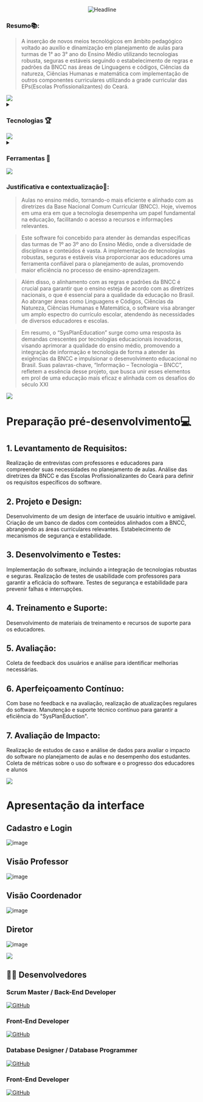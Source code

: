  <div align="center">
<img src="https://readme-typing-svg.herokuapp.com?color=%236FDA44&size=32&center=true&vCenter=true&width=600&height=50&lines=SysPlanEducation+%F0%9F%91%8B;Software+de+auxilio+pedagogico;" alt="Headline" />
 </div>
 
### Resumo📚:

> A inserção de novos meios tecnológicos em âmbito pedagógico voltado ao auxílio e dinamização em planejamento de aulas para turmas de 1° ao 3° ano do Ensino Médio utilizando tecnologias robusta, seguras e estáveis seguindo o estabelecimento de regras e padrões da BNCC nas áreas de  Linguagens e códigos, Ciências da natureza, Ciências Humanas e matemática com implementação de outros componentes curriculares utilizando a grade curricular das EPs(Escolas Profissionalizantes) do Ceará. 

<img src="https://user-images.githubusercontent.com/73097560/115834477-dbab4500-a447-11eb-908a-139a6edaec5c.gif">


<details><summary> <h3> Tecnologias 🏆</h3></summary>

----
	
<p align="center"> <div align="left">
  <img src="https://skillicons.dev/icons?i=html" height="40" alt="html5 logo"  />
  <img width="12" />
  <img src="https://skillicons.dev/icons?i=css" height="40" alt="css3 logo"  />
  <img width="12" />
  <img src="https://cdn.jsdelivr.net/gh/devicons/devicon/icons/javascript/javascript-original.svg" height="40" alt="javascript logo"  />
  <img width="12" />
  <img src="https://skillicons.dev/icons?i=php" height="40" alt="php logo"  />
  <img width="12" />
  <img src="https://skillicons.dev/icons?i=mysql" height="40" alt="mysql logo"  />
</div></p>
	
</details>

<img src="https://user-images.githubusercontent.com/73097560/115834477-dbab4500-a447-11eb-908a-139a6edaec5c.gif">

<details><summary> <h3> Ferramentas 💾 </h3></summary>

----
	
<p align="center"> <div align="left">
  <img src="https://skillicons.dev/icons?i=figma" height="40" alt="figma logo"  />
  <img width="12" />
  <img src="https://skillicons.dev/icons?i=vscode" height="40" alt="vscode logo"  />
  <img width="12" />
  <img src="https://skillicons.dev/icons?i=eclipse" height="40" alt="eclipseide logo"  />
  <img width="12" />
  <img src="https://skillicons.dev/icons?i=gcp" height="40" alt="googlecloud logo"  />
  <img width="12" />
  <img src="https://skillicons.dev/icons?i=github" height="40" alt="github logo"  />
</div>></p>
	
</details>

<img src="https://user-images.githubusercontent.com/73097560/115834477-dbab4500-a447-11eb-908a-139a6edaec5c.gif">

### Justificativa e contextualização🎲:

> Aulas no ensino médio, tornando-o mais eficiente e alinhado com as diretrizes da Base Nacional Comum Curricular (BNCC). Hoje, vivemos em uma era em que a tecnologia desempenha um papel fundamental na educação, facilitando o acesso a recursos e informações relevantes.

> Este software foi concebido para atender às demandas específicas das turmas de 1º ao 3º ano do Ensino Médio, onde a diversidade de disciplinas e conteúdos é vasta. A implementação de tecnologias robustas, seguras e estáveis visa proporcionar aos educadores uma ferramenta confiável para o planejamento de aulas, promovendo maior eficiência no processo de ensino-aprendizagem.

>Além disso, o alinhamento com as regras e padrões da BNCC é crucial para garantir que o ensino esteja de acordo com as diretrizes nacionais, o que é essencial para a qualidade da educação no Brasil. Ao abranger áreas como Linguagens e Códigos, Ciências da Natureza, Ciências Humanas e Matemática, o software visa abranger um amplo espectro do currículo escolar, atendendo às necessidades de diversos educadores e escolas.

> Em resumo, o “SysPlanEducation” surge como uma resposta às demandas crescentes por tecnologias educacionais inovadoras, visando aprimorar a qualidade do ensino médio, promovendo a integração de informação e tecnologia de forma a atender às exigências da BNCC e impulsionar o desenvolvimento educacional no Brasil. Suas palavras-chave, “Informação – Tecnologia – BNCC”, refletem a essência desse projeto, que busca unir esses elementos em prol de uma educação mais eficaz e alinhada com os desafios do século XXI

<img src="https://user-images.githubusercontent.com/73097560/115834477-dbab4500-a447-11eb-908a-139a6edaec5c.gif">

# Preparação pré-desenvolvimento💻

## 1. Levantamento de Requisitos:
Realização de entrevistas com professores e educadores para compreender suas necessidades no planejamento de aulas.
Análise das diretrizes da BNCC e das Escolas Profissionalizantes do Ceará para definir os requisitos específicos do software.
## 2. Projeto e Design:
Desenvolvimento de um design de interface de usuário intuitivo e amigável.
Criação de um banco de dados com conteúdos alinhados com a BNCC, abrangendo as áreas curriculares relevantes.
Estabelecimento de mecanismos de segurança e estabilidade.
## 3. Desenvolvimento e Testes:
Implementação do software, incluindo a integração de tecnologias robustas e seguras.
Realização de testes de usabilidade com professores para garantir a eficácia do software.
Testes de segurança e estabilidade para prevenir falhas e interrupções.
## 4. Treinamento e Suporte:
Desenvolvimento de materiais de treinamento e recursos de suporte para os educadores.
## 5. Avaliação:
Coleta de feedback dos usuários e análise para identificar melhorias necessárias.
## 6. Aperfeiçoamento Contínuo:
Com base no feedback e na avaliação, realização de atualizações regulares do software.
Manutenção e suporte técnico contínuo para garantir a eficiência do "SysPlanEduction".
## 7. Avaliação de Impacto:
Realização de estudos de caso e análise de dados para avaliar o impacto do software no planejamento de aulas e no desempenho dos estudantes.
Coleta de métricas sobre o uso do software e o progresso dos educadores e alunos

<img src="https://user-images.githubusercontent.com/73097560/115834477-dbab4500-a447-11eb-908a-139a6edaec5c.gif">

# Apresentação da interface

## Cadastro e Login
![image](https://github.com/matheussoares1/Sysplaneducation-Software-de-auxilio-pedagogico/assets/111543203/974e51cf-bb00-4d54-ad53-9322bab6a641)

## Visão Professor
![image](https://github.com/matheussoares1/Sysplaneducation-Software-de-auxilio-pedagogico/assets/111543203/2bdc4826-4a85-4f1b-8fa9-ad82df0a1537)


## Visão Coordenador
![image](https://github.com/matheussoares1/Sysplaneducation-Software-de-auxilio-pedagogico/assets/111543203/d0ed82e3-8aa0-4557-a2a8-32aafae47c1f)

## Diretor
![image](https://github.com/matheussoares1/Sysplaneducation-Software-de-auxilio-pedagogico/assets/111543203/19e03dd1-ff98-4461-9ab1-e9e6437b2bef)



<img src="https://user-images.githubusercontent.com/73097560/115834477-dbab4500-a447-11eb-908a-139a6edaec5c.gif">

<h2 align="left">👩‍💻  Desenvolvedores </h3>

### Scrum Master / Back-End Developer

[![GitHub](https://img.shields.io/badge/GitHub-Matheus-181717?style=for-the-badge&logo=github&logoColor=white)](https://github.com/matheussoares1) <br>

### Front-End Developer

[![GitHub](https://img.shields.io/badge/GitHub-Anderson-181717?style=for-the-badge&logo=github&logoColor=white)](https://github.com/0AndersonMelo0)<br>

### Database Designer / Database Programmer

[![GitHub](https://img.shields.io/badge/GitHub-Samuel-181717?style=for-the-badge&logo=github&logoColor=white)](https://github.com/SamuelZr)<br>

### Front-End Developer

[![GitHub](https://img.shields.io/badge/GitHub-Luis-181717?style=for-the-badge&logo=github&logoColor=white)](https://github.com/Luis-Eduardo-Rodrigues)<br>







